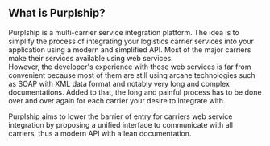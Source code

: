 ## What is Purplship?

Purplship is a multi-carrier service integration platform. The idea is to simplify the process of integrating your logistics carrier services into your application using a modern and simplified API. Most of the major carriers make their services available using web services. \
However, the developer's experience with those web services is far from convenient because most of them are still using arcane technologies such as SOAP with XML data format and notably very long and complex documentations. Added to that, the long and painful process has to be done over and over again for each carrier your desire to integrate with.

Purplship aims to lower the barrier of entry for carriers web service integration by proposing a unified interface to communicate with all carriers, thus a modern API with a lean documentation.
